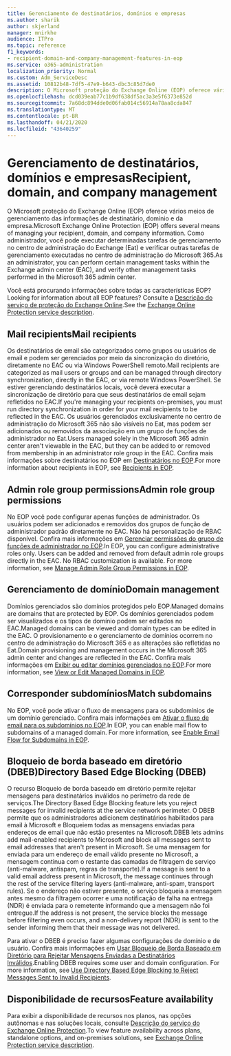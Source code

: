 ```yaml
---
title: Gerenciamento de destinatários, domínios e empresas
ms.author: sharik
author: skjerland
manager: mnirkhe
audience: ITPro
ms.topic: reference
f1_keywords:
- recipient-domain-and-company-management-features-in-eop
ms.service: o365-administration
localization_priority: Normal
ms.custom: Adm_ServiceDesc
ms.assetid: 10812b48-7df5-47e9-b643-dbc3c85d7de0
description: O Microsoft proteção do Exchange Online (EOP) oferece vários meios de gerenciamento das informações de destinatário, domínio e da empresa. Como administrador, você pode executar determinadas tarefas de gerenciamento no centro de administração do Exchange (Eat) e verificar outras tarefas de gerenciamento executadas no centro de administração do Microsoft 365.
ms.openlocfilehash: dcd039eab77c1b9df638df5ac3a3e5f6373e852d
ms.sourcegitcommit: 7a68dc894dde0d06fab014c56914a78aa8cda847
ms.translationtype: MT
ms.contentlocale: pt-BR
ms.lasthandoff: 04/21/2020
ms.locfileid: "43640259"
---
```

# <a name="recipient-domain-and-company-management"></a><span data-ttu-id="f3d45-104">Gerenciamento de destinatários, domínios e empresas</span><span class="sxs-lookup"><span data-stu-id="f3d45-104">Recipient, domain, and company management</span></span>

<span data-ttu-id="f3d45-105">O Microsoft proteção do Exchange Online (EOP) oferece vários meios de gerenciamento das informações de destinatário, domínio e da empresa.</span><span class="sxs-lookup"><span data-stu-id="f3d45-105">Microsoft Exchange Online Protection (EOP) offers several means of managing your recipient, domain, and company information.</span></span> <span data-ttu-id="f3d45-106">Como administrador, você pode executar determinadas tarefas de gerenciamento no centro de administração do Exchange (Eat) e verificar outras tarefas de gerenciamento executadas no centro de administração do Microsoft 365.</span><span class="sxs-lookup"><span data-stu-id="f3d45-106">As an administrator, you can perform certain management tasks within the Exchange admin center (EAC), and verify other management tasks performed in the Microsoft 365 admin center.</span></span>
  
<span data-ttu-id="f3d45-107">Você está procurando informações sobre todas as características EOP?</span><span class="sxs-lookup"><span data-stu-id="f3d45-107">Looking for information about all EOP features?</span></span> <span data-ttu-id="f3d45-108">Consulte a [Descrição do serviço de proteção do Exchange Online](exchange-online-protection-service-description.md).</span><span class="sxs-lookup"><span data-stu-id="f3d45-108">See the [Exchange Online Protection service description](exchange-online-protection-service-description.md).</span></span>
  
## <a name="mail-recipients"></a><span data-ttu-id="f3d45-109">Mail recipients</span><span class="sxs-lookup"><span data-stu-id="f3d45-109">Mail recipients</span></span>

<span data-ttu-id="f3d45-110">Os destinatários de email são categorizados como grupos ou usuários de email e podem ser gerenciados por meio da sincronização do diretório, diretamente no EAC ou via Windows PowerShell remoto.</span><span class="sxs-lookup"><span data-stu-id="f3d45-110">Mail recipients are categorized as mail users or groups and can be managed through directory synchronization, directly in the EAC, or via remote Windows PowerShell.</span></span> <span data-ttu-id="f3d45-111">Se estiver gerenciando destinatários locais, você deverá executar a sincronização de diretório para que seus destinatários de email sejam refletidos no EAC.</span><span class="sxs-lookup"><span data-stu-id="f3d45-111">If you're managing your recipients on-premises, you must run directory synchronization in order for your mail recipients to be reflected in the EAC.</span></span> <span data-ttu-id="f3d45-112">Os usuários gerenciados exclusivamente no centro de administração do Microsoft 365 não são visíveis no Eat, mas podem ser adicionados ou removidos da associação em um grupo de funções de administrador no Eat.</span><span class="sxs-lookup"><span data-stu-id="f3d45-112">Users managed solely in the Microsoft 365 admin center aren't viewable in the EAC, but they can be added to or removed from membership in an administrator role group in the EAC.</span></span> <span data-ttu-id="f3d45-113">Confira mais informações sobre destinatários no EOP em [Destinatários no EOP](https://go.microsoft.com/fwlink/p/?LinkId=280011).</span><span class="sxs-lookup"><span data-stu-id="f3d45-113">For more information about recipients in EOP, see [Recipients in EOP](https://go.microsoft.com/fwlink/p/?LinkId=280011).</span></span>
  
## <a name="admin-role-group-permissions"></a><span data-ttu-id="f3d45-114">Admin role group permissions</span><span class="sxs-lookup"><span data-stu-id="f3d45-114">Admin role group permissions</span></span>

<span data-ttu-id="f3d45-p105">No EOP você pode configurar apenas funções de administrador. Os usuários podem ser adicionados e removidos dos grupos de função de administrador padrão diretamente no EAC. Não há personalização de RBAC disponível. Confira mais informações em [Gerenciar permissões do grupo de funções de administrador no EOP](https://go.microsoft.com/fwlink/p/?LinkId=282238).</span><span class="sxs-lookup"><span data-stu-id="f3d45-p105">In EOP, you can configure administrative roles only. Users can be added and removed from default admin role groups directly in the EAC. No RBAC customization is available. For more information, see [Manage Admin Role Group Permissions in EOP](https://go.microsoft.com/fwlink/p/?LinkId=282238).</span></span>
  
## <a name="domain-management"></a><span data-ttu-id="f3d45-119">Gerenciamento de domínio</span><span class="sxs-lookup"><span data-stu-id="f3d45-119">Domain management</span></span>

<span data-ttu-id="f3d45-120">Domínios gerenciados são domínios protegidos pelo EOP.</span><span class="sxs-lookup"><span data-stu-id="f3d45-120">Managed domains are domains that are protected by EOP.</span></span> <span data-ttu-id="f3d45-121">Os domínios gerenciados podem ser visualizados e os tipos de domínio podem ser editados no EAC.</span><span class="sxs-lookup"><span data-stu-id="f3d45-121">Managed domains can be viewed and domain types can be edited in the EAC.</span></span> <span data-ttu-id="f3d45-122">O provisionamento e o gerenciamento de domínios ocorrem no centro de administração do Microsoft 365 e as alterações são refletidas no Eat.</span><span class="sxs-lookup"><span data-stu-id="f3d45-122">Domain provisioning and management occurs in the Microsoft 365 admin center and changes are reflected in the EAC.</span></span> <span data-ttu-id="f3d45-123">Confira mais informações em [Exibir ou editar domínios gerenciados no EOP](https://go.microsoft.com/fwlink/p/?LinkId=282239).</span><span class="sxs-lookup"><span data-stu-id="f3d45-123">For more information, see [View or Edit Managed Domains in EOP](https://go.microsoft.com/fwlink/p/?LinkId=282239).</span></span>
  
## <a name="match-subdomains"></a><span data-ttu-id="f3d45-124">Corresponder subdomínios</span><span class="sxs-lookup"><span data-stu-id="f3d45-124">Match subdomains</span></span>

<span data-ttu-id="f3d45-p107">No EOP, você pode ativar o fluxo de mensagens para os subdomínios de um domínio gerenciado. Confira mais informações em [Ativar o fluxo de email para os subdomínios no EOP](https://go.microsoft.com/fwlink/p/?LinkId=397213).</span><span class="sxs-lookup"><span data-stu-id="f3d45-p107">In EOP, you can enable mail flow to subdomains of a managed domain. For more information, see [Enable Email Flow for Subdomains in EOP](https://go.microsoft.com/fwlink/p/?LinkId=397213).</span></span> 
  
## <a name="directory-based-edge-blocking-dbeb"></a><span data-ttu-id="f3d45-127">Bloqueio de borda baseado em diretório (DBEB)</span><span class="sxs-lookup"><span data-stu-id="f3d45-127">Directory Based Edge Blocking (DBEB)</span></span>

<span data-ttu-id="f3d45-128">O recurso Bloqueio de borda baseado em diretório permite rejeitar mensagens para destinatários inválidos no perímetro da rede de serviços.</span><span class="sxs-lookup"><span data-stu-id="f3d45-128">The Directory Based Edge Blocking feature lets you reject messages for invalid recipients at the service network perimeter.</span></span> <span data-ttu-id="f3d45-129">O DBEB permite que os administradores adicionem destinatários habilitados para email à Microsoft e Bloqueiem todas as mensagens enviadas para endereços de email que não estão presentes na Microsoft.</span><span class="sxs-lookup"><span data-stu-id="f3d45-129">DBEB lets admins add mail-enabled recipients to Microsoft and block all messages sent to email addresses that aren't present in Microsoft.</span></span> <span data-ttu-id="f3d45-130">Se uma mensagem for enviada para um endereço de email válido presente no Microsoft, a mensagem continua com o restante das camadas de filtragem de serviço (anti-malware, antispam, regras de transporte).</span><span class="sxs-lookup"><span data-stu-id="f3d45-130">If a message is sent to a valid email address present in Microsoft, the message continues through the rest of the service filtering layers (anti-malware, anti-spam, transport rules).</span></span> <span data-ttu-id="f3d45-131">Se o endereço não estiver presente, o serviço bloqueia a mensagem antes mesmo da filtragem ocorrer e uma notificação de falha na entrega (NDR) é enviada para o remetente informando que a mensagem não foi entregue.</span><span class="sxs-lookup"><span data-stu-id="f3d45-131">If the address is not present, the service blocks the message before filtering even occurs, and a non-delivery report (NDR) is sent to the sender informing them that their message was not delivered.</span></span> 
  
<span data-ttu-id="f3d45-p109">Para ativar o DBEB é preciso fazer algumas configurações de domínio e de usuário. Confira mais informações em [Usar Bloqueio de Borda Baseado em Diretório para Rejeitar Mensagens Enviadas a Destinatários Inválidos](https://go.microsoft.com/fwlink/p/?LinkId=390676).</span><span class="sxs-lookup"><span data-stu-id="f3d45-p109">Enabling DBEB requires some user and domain configuration. For more information, see [Use Directory Based Edge Blocking to Reject Messages Sent to Invalid Recipients](https://go.microsoft.com/fwlink/p/?LinkId=390676).</span></span>
  
## <a name="feature-availability"></a><span data-ttu-id="f3d45-134">Disponibilidade de recursos</span><span class="sxs-lookup"><span data-stu-id="f3d45-134">Feature availability</span></span>

<span data-ttu-id="f3d45-135">Para exibir a disponibilidade de recursos nos planos, nas opções autônomas e nas soluções locais, consulte [Descrição do serviço do Exchange Online Protection](exchange-online-protection-service-description.md).</span><span class="sxs-lookup"><span data-stu-id="f3d45-135">To view feature availability across plans, standalone options, and on-premises solutions, see [Exchange Online Protection service description](exchange-online-protection-service-description.md).</span></span>
